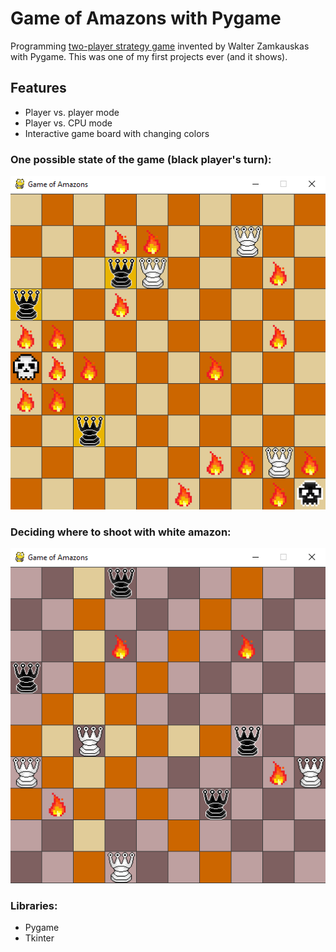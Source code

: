 # Game of Amazons with Pygame

Programming [two-player strategy game](https://en.wikipedia.org/wiki/Game_of_the_Amazons) invented by Walter Zamkauskas with Pygame. 
This was one of my first projects ever (and it shows).

## Features
* Player vs. player mode
* Player vs. CPU mode
* Interactive game board with changing colors

### One possible state of the game (black player's turn):
![One possible state of the game](https://github.com/squarematr1x/Game-of-Amazons-with-Pygame/blob/master/screenshots/screenshot2.png?raw=true)

### Deciding where to shoot with white amazon:
![Deciding where to shoot with white amazon](https://github.com/squarematr1x/Game-of-Amazons-with-Pygame/blob/master/screenshots/screenshot3.PNG?raw=true)

### Libraries:
* Pygame
* Tkinter
